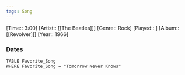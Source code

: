 ```yaml
---
tags: Song  
---
```

[Time:: 3:00]
[Artist:: [[The Beatles]]]
[Genre:: Rock]
[Played:: ]
[Album:: [[Revolver]]]
[Year:: 1966]
### Dates
````dataview
TABLE Favorite_Song
WHERE Favorite_Song = "Tomorrow Never Knows"
````